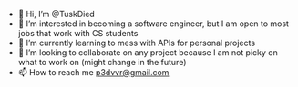 - 👋 Hi, I’m @TuskDied
- 👀 I’m interested in becoming a software engineer, but I am open to most jobs that work with CS students
- 🌱 I’m currently learning to mess with APIs for personal projects
- 💞️ I’m looking to collaborate on any project because I am not picky on what to work on (might change in the future)
- 📫 How to reach me p3dvvr@gmail.com

